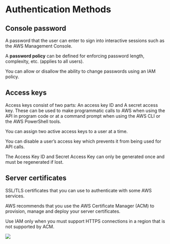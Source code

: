 # Authentication Methods

## Console password

A password that the user can enter to sign into interactive sessions such as the AWS Management Console.

A **password policy** can be defined for enforcing password length, complexity, etc. (applies to all users).

You can allow or disallow the ability to change passwords using an IAM policy.


## Access keys

Access keys consist of two parts: An access key ID and A secret access key. These can be used to make programmatic calls to AWS when using the API in program code or at a command prompt when using the AWS CLI or the AWS PowerShell tools.

You can assign two active access keys to a user at a time.

You can disable a user’s access key which prevents it from being used for API calls.

The Access Key ID and Secret Access Key can only be generated once and must be regenerated if lost.


## Server certificates

SSL/TLS certificates that you can use to authenticate with some AWS services.

AWS recommends that you use the AWS Certificate Manager (ACM) to provision, manage and deploy your server certificates.

Use IAM only when you must support HTTPS connections in a region that is not supported by ACM.

![](https://digitalcloud.training/wp-content/uploads/2022/01/IAM-2.jpg)
